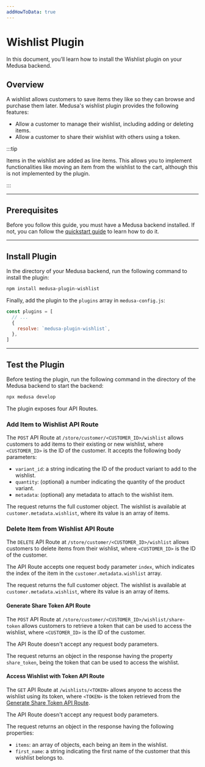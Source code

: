 ```yaml
---
addHowToData: true
---
```


# Wishlist Plugin

In this document, you’ll learn how to install the Wishlist plugin on your Medusa backend.

## Overview

A wishlist allows customers to save items they like so they can browse and purchase them later. Medusa's wishlist plugin provides the following features:

- Allow a customer to manage their wishlist, including adding or deleting items.
- Allow a customer to share their wishlist with others using a token.

:::tip

Items in the wishlist are added as line items. This allows you to implement functionalities like moving an item from the wishlist to the cart, although this is not implemented by the plugin.

:::

---

## Prerequisites

Before you follow this guide, you must have a Medusa backend installed. If not, you can follow the [quickstart guide](../../create-medusa-app.mdx) to learn how to do it.

---

## Install Plugin

In the directory of your Medusa backend, run the following command to install the plugin:

```bash npm2yarn
npm install medusa-plugin-wishlist
```

Finally, add the plugin to the `plugins` array in `medusa-config.js`:

```js title=medusa-config.js
const plugins = [
  // ...
  {
    resolve: `medusa-plugin-wishlist`,
  },
]
```

---

## Test the Plugin

Before testing the plugin, run the following command in the directory of the Medusa backend to start the backend:

```bash
npx medusa develop
```

The plugin exposes four API Routes.

### Add Item to Wishlist API Route

The `POST` API Route at `/store/customer/<CUSTOMER_ID>/wishlist` allows customers to add items to their existing or new wishlist, where `<CUSTOMER_ID>` is the ID of the customer. It accepts the following body parameters:

- `variant_id`: a string indicating the ID of the product variant to add to the wishlist.
- `quantity`: (optional) a number indicating the quantity of the product variant.
- `metadata`: (optional) any metadata to attach to the wishlist item.

The request returns the full customer object. The wishlist is available at `customer.metadata.wishlist`, where its value is an array of items.

### Delete Item from Wishlist API Route

The `DELETE` API Route at `/store/customer/<CUSTOMER_ID>/wishlist` allows customers to delete items from their wishlist, where `<CUSTOMER_ID>` is the ID of the customer.

The API Route accepts one request body parameter `index`, which indicates the index of the item in the `customer.metadata.wishlist` array.

The request returns the full customer object. The wishlist is available at `customer.metadata.wishlist`, where its value is an array of items.

#### Generate Share Token API Route

The `POST` API Route at `/store/customer/<CUSTOMER_ID>/wishlist/share-token` allows customers to retrieve a token that can be used to access the wishlist, where `<CUSTOMER_ID>` is the ID of the customer.

The API Route doesn't accept any request body parameters.

The request returns an object in the response having the property `share_token`, being the token that can be used to access the wishlist.

#### Access Wishlist with Token API Route

The `GET` API Route at `/wishlists/<TOKEN>` allows anyone to access the wishlist using its token, where `<TOKEN>` is the token retrieved from the [Generate Share Token API Route](#generate-share-token-api-token).

The API Route doesn't accept any request body parameters.

The request returns an object in the response having the following properties:

- `items`: an array of objects, each being an item in the wishlist.
- `first_name`: a string indicating the first name of the customer that this wishlist belongs to.
